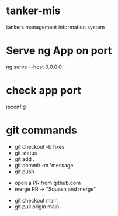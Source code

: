 # tanker-mis
tankers management information system

# Serve ng App on port
ng serve --host 0.0.0.0

# check app port
ipconfig
<!-- 192.168.0.110:4200 --> 

# git commands 
- git checkout -b fixes 
- git status 
- git add . 
- git commit -m 'message' 
- git push 
<!-- main ← fixes pull request --> 
- open a PR from github.com 
- merge PR → "Squash and merge" 
<!-- merge to main --> 
- git checkout main 
- git pull origin main 